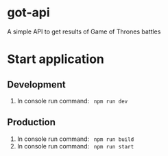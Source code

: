 # got-api
A simple API to get results of Game of Thrones battles

# Start application
## Development
1. In console run command: ``` npm run dev```

## Production
1. In console run command: ``` npm run build```
2. In console run command: ``` npm run start```
